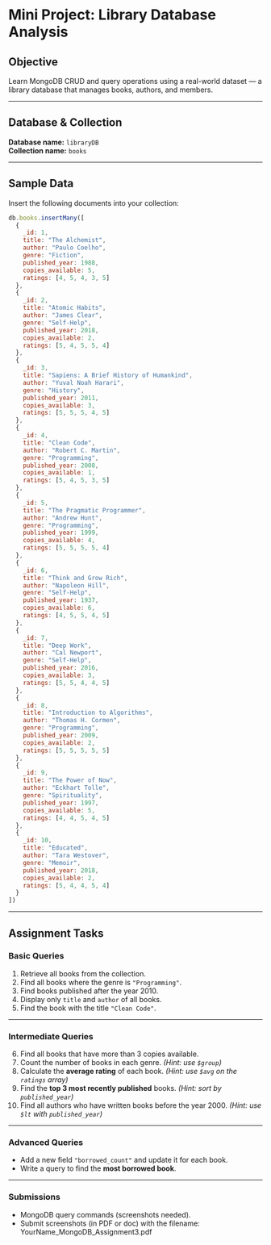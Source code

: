 # Mini Project: Library Database Analysis

## Objective
Learn MongoDB CRUD and query operations using a real-world dataset — a library database that manages books, authors, and members.

---

## Database & Collection
**Database name:** `libraryDB`  
**Collection name:** `books`

---

##  Sample Data
Insert the following documents into your collection:

```js
db.books.insertMany([
  {
    _id: 1,
    title: "The Alchemist",
    author: "Paulo Coelho",
    genre: "Fiction",
    published_year: 1988,
    copies_available: 5,
    ratings: [4, 5, 4, 3, 5]
  },
  {
    _id: 2,
    title: "Atomic Habits",
    author: "James Clear",
    genre: "Self-Help",
    published_year: 2018,
    copies_available: 2,
    ratings: [5, 4, 5, 5, 4]
  },
  {
    _id: 3,
    title: "Sapiens: A Brief History of Humankind",
    author: "Yuval Noah Harari",
    genre: "History",
    published_year: 2011,
    copies_available: 3,
    ratings: [5, 5, 5, 4, 5]
  },
  {
    _id: 4,
    title: "Clean Code",
    author: "Robert C. Martin",
    genre: "Programming",
    published_year: 2008,
    copies_available: 1,
    ratings: [5, 4, 5, 3, 5]
  },
  {
    _id: 5,
    title: "The Pragmatic Programmer",
    author: "Andrew Hunt",
    genre: "Programming",
    published_year: 1999,
    copies_available: 4,
    ratings: [5, 5, 5, 5, 4]
  },
  {
    _id: 6,
    title: "Think and Grow Rich",
    author: "Napoleon Hill",
    genre: "Self-Help",
    published_year: 1937,
    copies_available: 6,
    ratings: [4, 5, 5, 4, 5]
  },
  {
    _id: 7,
    title: "Deep Work",
    author: "Cal Newport",
    genre: "Self-Help",
    published_year: 2016,
    copies_available: 3,
    ratings: [5, 5, 4, 4, 5]
  },
  {
    _id: 8,
    title: "Introduction to Algorithms",
    author: "Thomas H. Cormen",
    genre: "Programming",
    published_year: 2009,
    copies_available: 2,
    ratings: [5, 5, 5, 5, 5]
  },
  {
    _id: 9,
    title: "The Power of Now",
    author: "Eckhart Tolle",
    genre: "Spirituality",
    published_year: 1997,
    copies_available: 5,
    ratings: [4, 4, 5, 4, 5]
  },
  {
    _id: 10,
    title: "Educated",
    author: "Tara Westover",
    genre: "Memoir",
    published_year: 2018,
    copies_available: 2,
    ratings: [5, 4, 4, 5, 4]
  }
])
```

---

## Assignment Tasks

### Basic Queries
1. Retrieve all books from the collection.  
2. Find all books where the genre is `"Programming"`.  
3. Find books published after the year 2010.  
4. Display only `title` and `author` of all books.  
5. Find the book with the title `"Clean Code"`.  

---

### Intermediate Queries
6. Find all books that have more than 3 copies available.  
7. Count the number of books in each genre. *(Hint: use `$group`)*  
8. Calculate the **average rating** of each book. *(Hint: use `$avg` on the `ratings` array)*  
9. Find the **top 3 most recently published** books. *(Hint: sort by `published_year`)*  
10. Find all authors who have written books before the year 2000. *(Hint: use `$lt` with `published_year`)*  

---

### Advanced Queries
- Add a new field `"borrowed_count"` and update it for each book.  
- Write a query to find the **most borrowed book**.  

---

### Submissions
- MongoDB query commands (screenshots needed).  
- Submit screenshots (in PDF or doc) with the filename: YourName_MongoDB_Assignment3.pdf
